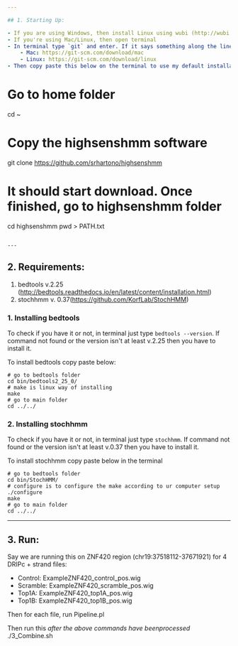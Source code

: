 ```yaml
---

## 1. Starting Up:

- If you are using Windows, then install Linux using wubi (http://wubi.sourceforge.net/faq.php) - this is easiest.
- If you're using Mac/Linux, then open terminal
- In terminal type `git` and enter. If it says something along the line `command not found` then install git from the link below:
    - Mac: https://git-scm.com/download/mac
    - Linux: https://git-scm.com/download/linux
- Then copy paste this below on the terminal to use my default installation path:

```
# Go to home folder
cd ~
# Copy the highsenshmm software
git clone https://github.com/srhartono/highsenshmm
# It should start download. Once finished, go to highsenshmm folder
cd highsenshmm
pwd > PATH.txt
```

---
```


## 2. Requirements:

1. bedtools v.2.25 (http://bedtools.readthedocs.io/en/latest/content/installation.html)
2. stochhmm v. 0.37(https://github.com/KorfLab/StochHMM)

### 1. Installing bedtools 
To check if you have it or not, in terminal just type `bedtools --version`. If command not found or the version isn't at least v.2.25 then you have to install it.

To install bedtools copy paste below:

```
# go to bedtools folder
cd bin/bedtools2_25_0/
# make is linux way of installing
make
# go to main folder
cd ../../
```

### 2. Installing stochhmm
To check if you have it or not, in terminal just type `stochhmm`. If command not found or the version isn't at least v.0.37 then you have to install it.

To install stochhmm copy paste below in the terminal

```
# go to bedtools folder
cd bin/StochHMM/
# configure is to configure the make according to ur computer setup
./configure
make
# go to main folder
cd ../../
```

---

## 3. Run:

Say we are running this on ZNF420 region (chr19:37518112-37671921) for 4 DRIPc + strand files:

- Control:  ExampleZNF420_control_pos.wig
- Scramble: ExampleZNF420_scramble_pos.wig 
- Top1A: ExampleZNF420_top1A_pos.wig
- Top1B: ExampleZNF420_top1B_pos.wig

Then for each file, run Pipeline.pl

Then run this *after the above commands have beenprocessed*
./3_Combine.sh

